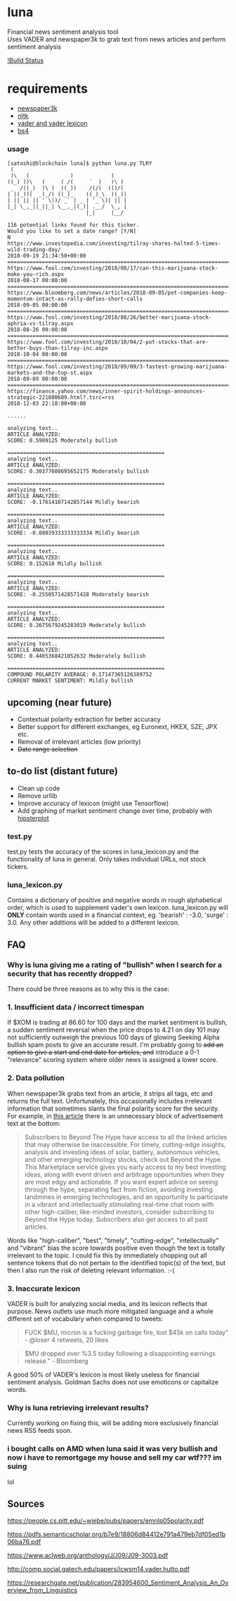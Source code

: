 luna
====
Financial news sentiment analysis tool<br/>
Uses VADER and newspaper3k to grab text from news articles and perform sentiment analysis


[!Build Status](https://travis-ci.com/blacchat/luna.svg?branch=master)

requirements
============
* [newspaper3k](https://github.com/codelucas/newspaper])
* [nltk]([https://www.nltk.org/)
* [vader and vader lexicon](https://www.nltk.org/_modules/nltk/sentiment/vader.html)
* [bs4](https://pypi.org/project/beautifulsoup4/)

### usage
```
[satoshi@blockchain luna]$ python luna.py TLRY
 (                                     
 )\   (             )            (     
((_) ))\   (     ( /(     `  )   )\ )  
 _  /((_)  )\ )  )(_))    /(/(  (()/(  
| |(_))(  _(_/( ((_)_    ((_)_\  )(_)) 
| || || || ' \))/ _` | _ | '_ \)| || | 
|_| \_,_||_||_| \__,_|(_)| .__/  \_, | 
                         |_|     |__/
    
116 potential links found for this ticker.
Would you like to set a date range? [Y/N]
N
https://www.investopedia.com/investing/tilray-shares-halted-5-times-wild-trading-day/
2018-09-19 21:34:50+00:00
================================================================================
https://www.fool.com/investing/2018/08/17/can-this-marijuana-stock-make-you-rich.aspx
2018-08-17 00:00:00
================================================================================
https://www.bloomberg.com/news/articles/2018-09-05/pot-companies-keep-momentum-intact-as-rally-defies-short-calls
2018-09-05 00:00:00
================================================================================
https://www.fool.com/investing/2018/08/26/better-marijuana-stock-aphria-vs-tilray.aspx
2018-08-26 00:00:00
================================================================================
https://www.fool.com/investing/2018/10/04/2-pot-stocks-that-are-better-buys-than-tilray-inc.aspx
2018-10-04 00:00:00
================================================================================
https://www.fool.com/investing/2018/09/09/3-fastest-growing-marijuana-markets-and-the-top-st.aspx
2018-09-09 00:00:00
================================================================================
https://finance.yahoo.com/news/inner-spirit-holdings-announces-strategic-221800609.html?.tsrc=rss
2018-12-03 22:18:00+00:00

......

analyzing text..
ARTICLE ANALYZED: 
SCORE: 0.5909125 Moderately bullish

==================================================
analyzing text..
ARTICLE ANALYZED: 
SCORE: 0.30377608695652175 Moderately bullish

==================================================
analyzing text..
ARTICLE ANALYZED: 
SCORE: -0.17614107142857144 Mildly bearish

==================================================
analyzing text..
ARTICLE ANALYZED: 
SCORE: -0.08039333333333334 Mildly bearish

==================================================
analyzing text..
ARTICLE ANALYZED: 
SCORE: 0.152618 Mildly bullish

==================================================
analyzing text..
ARTICLE ANALYZED: 
SCORE: -0.2550571428571428 Moderately bearish

==================================================
analyzing text..
ARTICLE ANALYZED: 
SCORE: 0.2675679245283019 Moderately bullish

==================================================
analyzing text..
ARTICLE ANALYZED: 
SCORE: 0.4465368421052632 Moderately bullish

==================================================
COMPOUND POLARITY AVERAGE: 0.17147365126389752
CURRENT MARKET SENTIMENT: Mildly bullish
```

## upcoming (near future)
* Contextual polarity extraction for better accuracy
* Better support for different exchanges, eg Euronext, HKEX, SZE, JPX etc.
* Removal of irrelevant articles (low priority) 
* ~~Date range selection~~ 

## to-do list (distant future)
* Clean up code 
* Remove urllib
* Improve accuracy of lexicon (might use Tensorflow)
* Add graphing of market sentiment change over time, probably with [hipsterplot](https://github.com/imh/hipsterplot)


### test.py
test.py tests the accuracy of the scores in luna_lexicon.py and the functionality of luna in general. Only takes individual URLs, not stock tickers. 

### luna_lexicon.py 
Contains a dictionary of positive and negative words in rough alphabetical order, which is used to supplement vader's own lexicon. luna_lexicon.py will **ONLY** contain words used in a financial context, eg. 'bearish' : -3.0, 'surge' : 3.0. Any other additions will be added to a different lexicon. 
## FAQ
### Why is luna giving me a rating of "bullish" when I search for a security that has recently dropped? 
There could be three reasons as to why this is the case: 
### 1. Insufficient data / incorrect timespan 
If $XOM is trading at 86.60 for 100 days and the market sentiment is bullish, a sudden sentiment reversal when the price drops to 4.21 on day 101 may not sufficiently outweigh the previous 100 days of glowing Seeking Alpha bullish spam posts to give an accurate result. I'm probably going to ~~add an option to give a start and end date for articles, and~~ introduce a 0-1 "relevance" scoring system where older news is assigned a lower score. 
### 2. Data pollution 
When newspaper3k grabs text from an article, it strips all tags, etc and returns the full text. Unfortunately, this occasionally includes irrelevant information that sometimes slants the final polarity score for the security. For example, in [this article](https://seekingalpha.com/article/4223459-nvidias-prospects-look-much-worse-hood?page=2) there is an unnecessary block of advertisement text at the bottom: 
> Subscribers to Beyond The Hype have access to all the linked articles that may otherwise be inaccessible. For timely, cutting-edge insights, analysis and investing ideas of solar, battery, autonomous vehicles, and other emerging technology stocks, check out Beyond the Hype. This Marketplace service gives you early access to my best investing ideas, along with event driven and arbitrage opportunities when they are most edgy and actionable. If you want expert advice on seeing through the hype, separating fact from fiction, avoiding investing landmines in emerging technologies, and an opportunity to participate in a vibrant and intellectually stimulating real-time chat room with other high-caliber, like-minded investors, consider subscribing to Beyond the Hype today. Subscribers also get access to all past articles.

Words like "high-caliber", "best", "timely", "cutting-edge", "intellectually" and "vibrant" bias the score towards positive even though the text is totally irrelevant to the topic. I could fix this by immediately chopping out all sentence tokens that do not pertain to the identified topic(s) of the text, but then I also run the risk of deleting relevant information. :-( 
### 3. Inaccurate lexicon 
VADER is built for analyzing social media, and its lexicon reflects that purpose. News outlets use much more mitigated language and a whole different set of vocabulary when compared to tweets: 
> FUCK $MU, micron is a fucking garbage fire, lost $45k on calls today" - @loser 4 retweets, 20 likes

> $MU dropped over %3.5 today following a disappointing earnings release." - Bloomberg

A good 50% of VADER's lexicon is most likely useless for financial sentiment analysis. Goldman Sachs does not use emoticons or capitalize words.

### Why is luna retrieving irrelevant results? 
Currently working on fixing this, will be adding more exclusively financial news RSS feeds soon. 

### i bought calls on AMD when luna said it was very bullish and now i have to remortgage my house and sell my car wtf??? im suing
lol 

## Sources
https://people.cs.pitt.edu/~wiebe/pubs/papers/emnlp05polarity.pdf

https://pdfs.semanticscholar.org/b7e9/18806d84412e791a479eb7df05ed1b06ba76.pdf

https://www.aclweb.org/anthology/J/J09/J09-3003.pdf

http://comp.social.gatech.edu/papers/icwsm14.vader.hutto.pdf

https://researchgate.net/publication/283954600_Sentiment_Analysis_An_Overview_from_Linguistics

